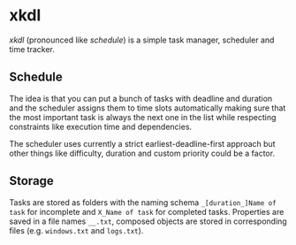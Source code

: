 # xkdl #

*xkdl* (pronounced like *schedule*) is a simple task manager, scheduler and time tracker.

## Schedule ##

The idea is that you can put a bunch of tasks with deadline and duration and the scheduler
assigns them to time slots automatically making sure that the most important task is always
the next one in the list while respecting constraints like execution time and dependencies.

The scheduler uses currently a strict earliest-deadline-first approach but other things like
difficulty, duration and custom priority could be a factor.

## Storage ##

Tasks are stored as folders with the naming schema `_[duration_]Name of task` for incomplete and `X_Name of task`
for completed tasks. Properties are saved in a file names `__.txt`, composed objects are stored in corresponding
files (e.g. `windows.txt` and `logs.txt`).